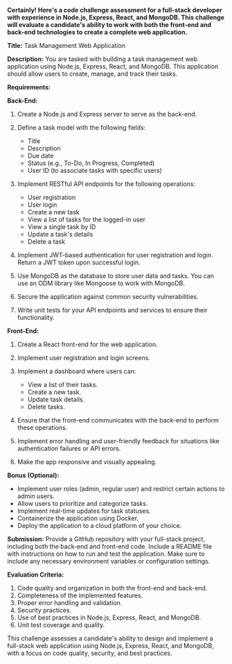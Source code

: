 **Certainly! Here's a code challenge assessment for a full-stack developer with experience in Node.js, Express, React, and MongoDB. This challenge will evaluate a candidate's ability to work with both the front-end and back-end technologies to create a complete web application.**

**Title:** Task Management Web Application

**Description:** You are tasked with building a task management web application using Node.js, Express, React, and MongoDB. This application should allow users to create, manage, and track their tasks.

**Requirements:**

**Back-End:**

1.  Create a Node.js and Express server to serve as the back-end.
2.  Define a task model with the following fields:

    - Title
    - Description
    - Due date
    - Status (e.g., To-Do, In Progress, Completed)
    - User ID (to associate tasks with specific users)

3.  Implement RESTful API endpoints for the following operations:

    - User registration
    - User login
    - Create a new task
    - View a list of tasks for the logged-in user
    - View a single task by ID
    - Update a task's details
    - Delete a task

4.  Implement JWT-based authentication for user registration and login. Return a JWT token upon successful login.
5.  Use MongoDB as the database to store user data and tasks. You can use an ODM library like Mongoose to work with MongoDB.
6.  Secure the application against common security vulnerabilities.
7.  Write unit tests for your API endpoints and services to ensure their functionality.

**Front-End:**

1.  Create a React front-end for the web application.
2.  Implement user registration and login screens.
3.  Implement a dashboard where users can:

    - View a list of their tasks.
    - Create a new task.
    - Update task details.
    - Delete tasks.

4.  Ensure that the front-end communicates with the back-end to perform these operations.
5.  Implement error handling and user-friendly feedback for situations like authentication failures or API errors.
6.  Make the app responsive and visually appealing.

**Bonus (Optional):**

- Implement user roles (admin, regular user) and restrict certain actions to admin users.
- Allow users to prioritize and categorize tasks.
- Implement real-time updates for task statuses.
- Containerize the application using Docker.
- Deploy the application to a cloud platform of your choice.

**Submission:** Provide a GitHub repository with your full-stack project, including both the back-end and front-end code. Include a README file with instructions on how to run and test the application. Make sure to include any necessary environment variables or configuration settings.

**Evaluation Criteria:**

1.  Code quality and organization in both the front-end and back-end.
2.  Completeness of the implemented features.
3.  Proper error handling and validation.
4.  Security practices.
5.  Use of best practices in Node.js, Express, React, and MongoDB.
6.  Unit test coverage and quality.

This challenge assesses a candidate's ability to design and implement a full-stack web application using Node.js, Express, React, and MongoDB, with a focus on code quality, security, and best practices.
